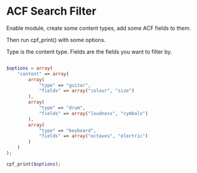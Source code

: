 # ACF Search Filter

Enable module, create some content types, add some ACF fields to them.

Then run cpf_print() with some options.

Type is the content type. Fields are the fields you want to filter by.

```PHP

$options = array(
    "content" => array(
        array(
            "type" => "guitar",
            "fields" => array("colour", "size")
        ),
        array(
            "type" => "drum",
            "fields" => array("loudness", "cymbals")
        ),
        array(
            "type" => "keyboard",
            "fields" => array("octaves", "electric")
        )
    )
);

cpf_print($options);

```
